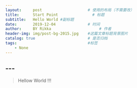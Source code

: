 ```yaml
---
layout:     post                    # 使用的布局（不需要改）
title:      Start Point               # 标题 
subtitle:   Hello World #副标题
date:       2019-12-04              # 时间
author:     BY Rikka                     # 作者
header-img: img/post-bg-2015.jpg    #这篇文章标题背景图片
catalog: true                       # 是否归档
tags:                               #标签
    - None
---
```


## ---
>Hellow World !!!
